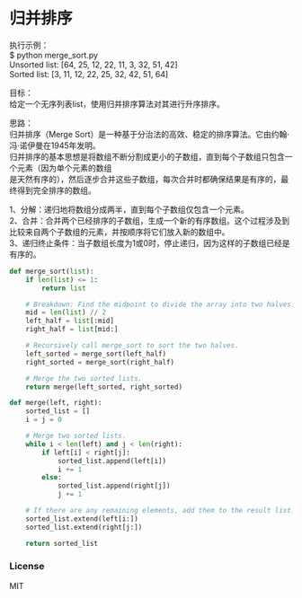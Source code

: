 # 归并排序

执行示例：  
$ python merge_sort.py  
Unsorted list: [64, 25, 12, 22, 11, 3, 32, 51, 42]  
Sorted list: [3, 11, 12, 22, 25, 32, 42, 51, 64]  
  
目标：  
给定一个无序列表list，使用归并排序算法对其进行升序排序。   
  
思路：  
归并排序（Merge Sort）是一种基于分治法的高效、稳定的排序算法。它由约翰·冯·诺伊曼在1945年发明。  
归并排序的基本思想是将数组不断分割成更小的子数组，直到每个子数组只包含一个元素（因为单个元素的数组  
是天然有序的），然后逐步合并这些子数组，每次合并时都确保结果是有序的，最终得到完全排序的数组。  
  
1、分解：递归地将数组分成两半，直到每个子数组仅包含一个元素。  
2、合并：合并两个已经排序的子数组，生成一个新的有序数组。这个过程涉及到比较来自两个子数组的元素，并按顺序将它们放入新的数组中。  
3、递归终止条件：当子数组长度为1或0时，停止递归，因为这样的子数组已经是有序的。  
  
```python
def merge_sort(list):
    if len(list) <= 1:
        return list

    # Breakdown: Find the midpoint to divide the array into two halves.
    mid = len(list) // 2
    left_half = list[:mid]
    right_half = list[mid:]

    # Recursively call merge_sort to sort the two halves.
    left_sorted = merge_sort(left_half)
    right_sorted = merge_sort(right_half)

    # Merge the two sorted lists.
    return merge(left_sorted, right_sorted)

def merge(left, right):
    sorted_list = []
    i = j = 0

    # Merge two sorted lists.
    while i < len(left) and j < len(right):
        if left[i] < right[j]:
            sorted_list.append(left[i])
            i += 1
        else:
            sorted_list.append(right[j])
            j += 1

    # If there are any remaining elements, add them to the result list.
    sorted_list.extend(left[i:])
    sorted_list.extend(right[j:])

    return sorted_list
```

### License  
  
MIT

